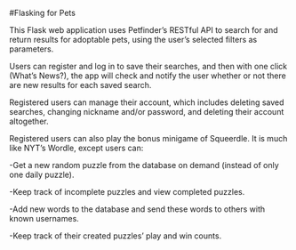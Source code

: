 #Flasking for Pets

This Flask web application uses Petfinder’s RESTful API to search for and return results for adoptable pets, using the user’s selected filters as parameters. 

Users can register and log in to save their searches, and then with one click (What’s News?), the app will check and notify the user whether or not there are new results for each saved search. 

Registered users can manage their account, which includes deleting saved searches, changing nickname and/or password, and deleting their account altogether.

Registered users can also play the bonus minigame of Squeerdle. It is much like NYT’s Wordle, except users can:

  -Get a new random puzzle from the database on demand (instead of only one daily puzzle).
  
  -Keep track of incomplete puzzles and view completed puzzles.
  
  -Add new words to the database and send these words to others with known usernames.
  
  -Keep track of their created puzzles’ play and win counts. 
